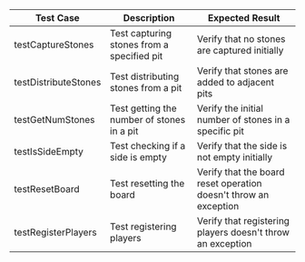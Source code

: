 | Test Case                  | Description                                | Expected Result                                   |
|----------------------------|--------------------------------------------|---------------------------------------------------|
| testCaptureStones          | Test capturing stones from a specified pit | Verify that no stones are captured initially      |
| testDistributeStones       | Test distributing stones from a pit        | Verify that stones are added to adjacent pits      |
| testGetNumStones           | Test getting the number of stones in a pit | Verify the initial number of stones in a specific pit |
| testIsSideEmpty            | Test checking if a side is empty            | Verify that the side is not empty initially        |
| testResetBoard             | Test resetting the board                    | Verify that the board reset operation doesn't throw an exception |
| testRegisterPlayers        | Test registering players                    | Verify that registering players doesn't throw an exception |
